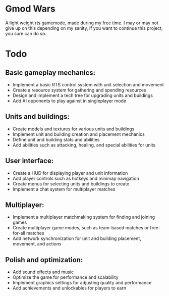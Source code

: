 # Gmod Wars
A light weight rts gamemode, made during my free time. I may or may not give up on this depending on my sanity, if you want to continue this project, you sure can do so.

# Todo

## Basic gameplay mechanics:
* Implement a basic RTS control system with unit selection and movement
* Create a resource system for gathering and spending resources
* Design and implement a tech tree for upgrading units and buildings
* Add AI opponents to play against in singleplayer mode

## Units and buildings:
* Create models and textures for various units and buildings
* Implement unit and building creation and placement mechanics
* Define unit and building stats and abilities
* Add abilities such as attacking, healing, and special abilities for units

## User interface:
* Create a HUD for displaying player and unit information
* Add player controls such as hotkeys and minimap navigation
* Create menus for selecting units and buildings to create
* Implement a chat system for multiplayer matches

## Multiplayer:
* Implement a multiplayer matchmaking system for finding and joining games
* Create multiplayer game modes, such as team-based matches or free-for-all matches
* Add network synchronization for unit and building placement, movement, and actions

## Polish and optimization:
* Add sound effects and music
* Optimize the game for performance and scalability
* Implement graphics settings for adjusting quality and performance
* Add achievements and unlockables for players to earn